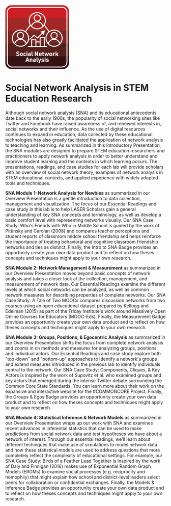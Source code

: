 <img src="img/SNA_Primary_SQ.png" width="200"/>

# Social Network Analysis in STEM Education Research

Although social network analysis (SNA) and its educational antecedents date back to the early 1900s, the popularity of social networking sites like Twitter and Facebook have raised awareness of, and renewed interests in, social networks and their influence. As the use of digital resources continues to expand in education, data collected by these educational technologies has also greatly facilitated the application of network analysis to teaching and learning. As summarized in this Introductory Presentation, the SNA modules are designed to prepare STEM education researchers and practitioners to apply network analysis in order to better understand and improve student learning and the contexts in which learning occurs. The presentations, readings, and case studies for each lab will provide scholars with an overview of social network theory, examples of network analysis in STEM educational contexts, and applied experience with widely adopted tools and techniques.

**SNA Module 1: Network Analysis for Newbies** as summarized in our Overview Presentation is a gentle introduction to data collection, management and visualization. The focus of our Essential Readings and case study in this lab is to help LASER Scholars gain a general understanding of key SNA concepts and terminology, as well as develop a basic comfort level with representing networks visually. Our SNA Case Study: Who's Friends with Who in Middle School is guided by the work of Pittinsky and Carolan (2008) and compares teacher perceptions and student reports of classroom middle school friendship and helps reinforce the importance of treating behavioral and cognitive classroom friendship networks and ties as distinct. Finally, the Intro to SNA Badge provides an opportunity create your own data product and to reflect on how theses concepts and techniques might apply to your own research.

**SNA Module 2: Network Management & Measurement** as summarized in our Overview Presentation moves beyond basic concepts of network analysis and takes a closer look at the collection, management, and measurement of network data. Our Essential Readings examine the different levels at which social networks can be analyzed, as well as common network measures for describing properties of complete networks. Our SNA Case Study: A Tale of Two MOOCs compares discussion networks from two courses using an open educational dataset prepared by Kellogg and Edelman (2015) as part of the Friday Institute's work around Massively Open Online Courses for Educators (MOOC-Eds). Finally, the Measurement Badge provides an opportunity create your own data product and to reflect on how theses concepts and techniques might apply to your own research.

**SNA Module 3: Groups, Positions, & Egocentric Analysis** as summarized in our Overview Presentation shifts the focus from complete network analysis and zooms in on methods and measures for analyzing groups, positions, and individual actors. Our Essential Readings and case study explore both "top-down" and "bottom-up" approaches to identify a network's groups and extend measures introduced in the previous lab to identify individuals central to the network. Our SNA Case Study: Components, Cliques, & Key Actors is inspired by the work of Supovitz et al. who examined groups and key actors that emerged during the intense Twitter debate surrounding the Common Core State Standards. You can learn more about their work on the expansive and interactive website for the #COMMONCORE Project. Finally, the Groups & Egos Badge provides an opportunity create your own data product and to reflect on how theses concepts and techniques might apply to your own research.

**SNA Module 4: Statistical Inference & Network Models** as summarized in our Overview Presentation wraps up our work with SNA and examines recent advances in inferential statistics that can be used to make predictions from social network data and test hypotheses we have about a network of interest. Through our essential readings, we'll learn about different techniques that make use of simulations to model network data and how these statistical models are used to address questions that more completely reflect the complexity of educational settings. For example, our SNA Case Study: Birds of a Feather Lead Together is inspired by the work of Daly and Finnigan (2016) makes use of Exponential Random Graph Models (ERGMs) to examine social processes (e.g. reciprocity and homophily) that might explain how school and district-level leaders select peers for collaboration or confidential exchanges. Finally, the Models & Inference Badge provides an opportunity create your own data product and to reflect on how theses concepts and techniques might apply to your own research.
